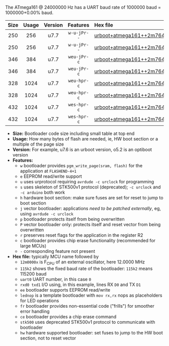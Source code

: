 The ATmega161 @ 24000000 Hz has a UART baud rate of 1000000 baud = 1000000+0.00% baud.

|Size|Usage|Version|Features|Hex file|
|:-:|:-:|:-:|:-:|:--|
|250|256|u7.7|`w-u-jPr--`|[urboot+atmega161++2m7648x++115k2_uart0_rxd0_txd1_lednop_fr.hex](https://raw.githubusercontent.com/stefanrueger/urboot.hex/main/mcus/atmega161/external_oscillator/fcpu++2m7648_Hz/br++115k2_bps/urboot+atmega161++2m7648x++115k2_uart0_rxd0_txd1_lednop_fr.hex)|
|250|256|u7.7|`w-u-jPr--`|[urboot+atmega161++2m7648x++115k2_uart1_rxb2_txb3_lednop_fr.hex](https://raw.githubusercontent.com/stefanrueger/urboot.hex/main/mcus/atmega161/external_oscillator/fcpu++2m7648_Hz/br++115k2_bps/urboot+atmega161++2m7648x++115k2_uart1_rxb2_txb3_lednop_fr.hex)|
|346|384|u7.7|`weu-jPr-c`|[urboot+atmega161++2m7648x++115k2_uart0_rxd0_txd1_ee_lednop_fr_ce.hex](https://raw.githubusercontent.com/stefanrueger/urboot.hex/main/mcus/atmega161/external_oscillator/fcpu++2m7648_Hz/br++115k2_bps/urboot+atmega161++2m7648x++115k2_uart0_rxd0_txd1_ee_lednop_fr_ce.hex)|
|346|384|u7.7|`weu-jPr-c`|[urboot+atmega161++2m7648x++115k2_uart1_rxb2_txb3_ee_lednop_fr_ce.hex](https://raw.githubusercontent.com/stefanrueger/urboot.hex/main/mcus/atmega161/external_oscillator/fcpu++2m7648_Hz/br++115k2_bps/urboot+atmega161++2m7648x++115k2_uart1_rxb2_txb3_ee_lednop_fr_ce.hex)|
|328|1024|u7.7|`weu-hpr-c`|[urboot+atmega161++2m7648x++115k2_uart0_rxd0_txd1_ee_lednop_fr_ce_hw.hex](https://raw.githubusercontent.com/stefanrueger/urboot.hex/main/mcus/atmega161/external_oscillator/fcpu++2m7648_Hz/br++115k2_bps/urboot+atmega161++2m7648x++115k2_uart0_rxd0_txd1_ee_lednop_fr_ce_hw.hex)|
|328|1024|u7.7|`weu-hpr-c`|[urboot+atmega161++2m7648x++115k2_uart1_rxb2_txb3_ee_lednop_fr_ce_hw.hex](https://raw.githubusercontent.com/stefanrueger/urboot.hex/main/mcus/atmega161/external_oscillator/fcpu++2m7648_Hz/br++115k2_bps/urboot+atmega161++2m7648x++115k2_uart1_rxb2_txb3_ee_lednop_fr_ce_hw.hex)|
|432|1024|u7.7|`wes-hpr-c`|[urboot+atmega161++2m7648x++115k2_uart0_rxd0_txd1_ee_lednop_fr_ce_stk500_hw.hex](https://raw.githubusercontent.com/stefanrueger/urboot.hex/main/mcus/atmega161/external_oscillator/fcpu++2m7648_Hz/br++115k2_bps/urboot+atmega161++2m7648x++115k2_uart0_rxd0_txd1_ee_lednop_fr_ce_stk500_hw.hex)|
|432|1024|u7.7|`wes-hpr-c`|[urboot+atmega161++2m7648x++115k2_uart1_rxb2_txb3_ee_lednop_fr_ce_stk500_hw.hex](https://raw.githubusercontent.com/stefanrueger/urboot.hex/main/mcus/atmega161/external_oscillator/fcpu++2m7648_Hz/br++115k2_bps/urboot+atmega161++2m7648x++115k2_uart1_rxb2_txb3_ee_lednop_fr_ce_stk500_hw.hex)|

- **Size:** Bootloader code size including small table at top end
- **Usage:** How many bytes of flash are needed, ie, HW boot section or a multiple of the page size
- **Version:** For example, u7.6 is an urboot version, o5.2 is an optiboot version
- **Features:**
  + `w` bootloader provides `pgm_write_page(sram, flash)` for the application at `FLASHEND-4+1`
  + `e` EEPROM read/write support
  + `u` uses urprotocol requiring `avrdude -c urclock` for programming
  + `s` uses skeleton of STK500v1 protocol (deprecated); `-c urclock` and `-c arduino` both work
  + `h` hardware boot section: make sure fuses are set for reset to jump to boot section
  + `j` vector bootloader: applications *need to be patched externally*, eg, using `avrdude -c urclock`
  + `p` bootloader protects itself from being overwritten
  + `P` vector bootloader only: protects itself and reset vector from being overwritten
  + `r` preserves reset flags for the application in the register R2
  + `c` bootloader provides chip erase functionality (recommended for large MCUs)
  + `-` corresponding feature not present
- **Hex file:** typically MCU name followed by
  + `12m0000x` is F<sub>CPU</sub> of an external oscillator, here 12.0000 MHz
  + `115k2` shows the fixed baud rate of the bootloader: `115k2` means 115200 baud
  + `uart0` UART number, in this case `0`
  + `rxd0 txd1` I/O using, in this example, lines RX `D0` and TX `D1`
  + `ee` bootloader supports EEPROM read/write
  + `lednop` is a template bootloader with `mov rx,rx` nops as placeholders for LED operations
  + `fr` bootloader provides non-essential code ("frills") for smoother error handling
  + `ce` bootloader provides a chip erase command
  + `stk500` uses deprecated STK500v1 protocol to communicate with bootloader
  + `hw` hardware supported bootloader: set fuses to jump to the HW boot section, not to reset vector

